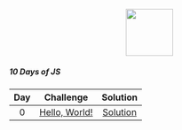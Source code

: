 <p align="center">
    <a href="https://www.hackerrank.com/RodneyShag">
        <img height=85 src="https://d3keuzeb2crhkn.cloudfront.net/hackerrank/assets/styleguide/logo_wordmark-f5c5eb61ab0a154c3ed9eda24d0b9e31.svg">
    </a>
</p>

##### 10 Days of JS

| Day |                              Challenge                              |     Solution  |                           
|:-:|:------------------------:|:-------:|
|  0  | [Hello, World!](https://www.hackerrank.com/challenges/js10-hello-world/problem) | [Solution](https://github.com/lucasrmagalhaes/HackerRank-Solutions/blob/main/10%20Days%20of%20JS/Day%200%20-%20Hello%2C%20World/solution.js) |